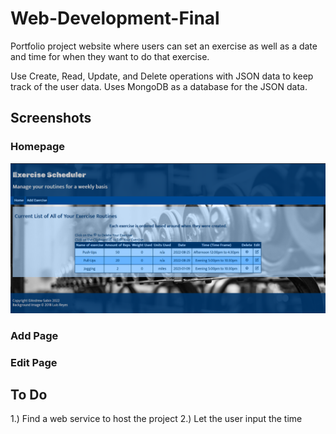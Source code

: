 # Web-Development-Final
Portfolio project website where users can set an exercise as well as a date and time for when they want to do that exercise.

Use Create, Read, Update, and Delete operations with JSON data to keep track of the user data. Uses MongoDB as a database for the JSON data.

## Screenshots

### Homepage

![imagefile](https://github.com/andrew-sabin/Web-Development-Final/blob/main/screenshots/Home%20Page.png?raw=true)

### Add Page

### Edit Page

## To Do

1.) Find a web service to host the project
2.) Let the user input the time
